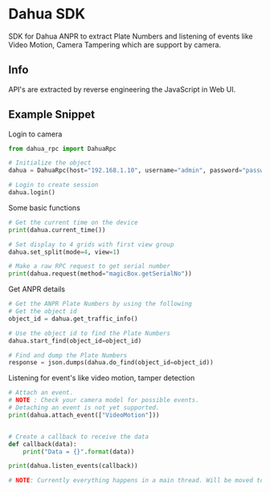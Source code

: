 # Dahua SDK
SDK for Dahua ANPR to extract Plate Numbers and listening of events like Video Motion, Camera Tampering which are support by camera.

## Info

API's are extracted by reverse engineering the JavaScript in Web UI. 

## Example Snippet

Login to camera
```py
from dahua_rpc import DahuaRpc

# Initialize the object
dahua = DahuaRpc(host="192.168.1.10", username="admin", password="password")

# Login to create session
dahua.login()
```

Some basic functions
```py
# Get the current time on the device
print(dahua.current_time())

# Set display to 4 grids with first view group
dahua.set_split(mode=4, view=1)

# Make a raw RPC request to get serial number
print(dahua.request(method="magicBox.getSerialNo"))
```

Get ANPR details
```py
# Get the ANPR Plate Numbers by using the following
# Get the object id
object_id = dahua.get_traffic_info() 

# Use the object id to find the Plate Numbers
dahua.start_find(object_id=object_id) 

# Find and dump the Plate Numbers
response = json.dumps(dahua.do_find(object_id=object_id)) 
```


Listening for event's like video motion, tamper detection
```py
# Attach an event. 
# NOTE : Check your camera model for possible events.
# Detaching an event is not yet supported.
print(dahua.attach_event(["VideoMotion"]))


# Create a callback to receive the data
def callback(data):
    print("Data = {}".format(data))

print(dahua.listen_events(callback))

# NOTE: Currently everything happens in a main thread. Will be moved to a thread in later update
```